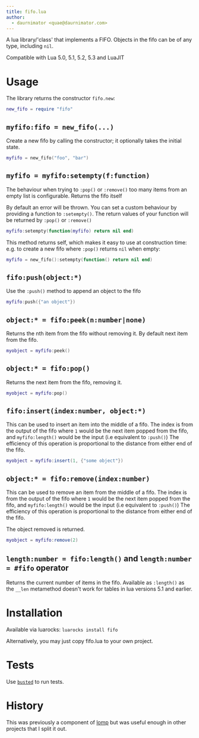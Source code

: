 ```yaml
---
title: fifo.lua
author:
  - daurnimator <quae@daurnimator.com>
---
```


A lua library/'class' that implements a FIFO.
Objects in the fifo can be of any type, including `nil`.

Compatible with Lua 5.0, 5.1, 5.2, 5.3 and LuaJIT


# Usage

The library returns the constructor `fifo.new`:

```lua
new_fifo = require "fifo"
```

## `myfifo:fifo = new_fifo(...)`

Create a new fifo by calling the constructor;
it optionally takes the initial state.

```lua
myfifo = new_fifo("foo", "bar")
```

## `myfifo = myfifo:setempty(f:function)`

The behaviour when trying to `:pop()` or `:remove()` too many items from an empty list is configurable.
Returns the fifo itself

By default an error will be thrown.
You can set a custom behaviour by providing a function to `:setempty()`.
The return values of your function will be returned by `:pop()` or `:remove()`

```lua
myfifo:setempty(function(myfifo) return nil end)
```

This method returns self, which makes it easy to use at construction time:
e.g. to create a new fifo where `:pop()` returns `nil` when empty:

```lua
myfifo = new_fifo():setempty(function() return nil end)
```


## `fifo:push(object:*)`

Use the `:push()` method to append an object to the fifo

```lua
myfifo:push({"an object"})
```


## `object:* = fifo:peek(n:number|none)`

Returns the nth item from the fifo without removing it.
By default next item from the fifo.

```lua
myobject = myfifo:peek()
```


## `object:* = fifo:pop()`

Returns the next item from the fifo, removing it.

```lua
myobject = myfifo:pop()
```


## `fifo:insert(index:number, object:*)`

This can be used to insert an item into the middle of a fifo.
The index is from the output of the fifo
where `1` would be the next item popped from the fifo,
and `myfifo:length()` would be the input (i.e equivalent to `:push()`)
The efficiency of this operation is proportional to the distance from either end of the fifo.

```lua
myobject = myfifo:insert(1, {"some object"})
```


## `object:* = fifo:remove(index:number)`

This can be used to remove an item from the middle of a fifo.
The index is from the output of the fifo
where `1` would be the next item popped from the fifo,
and `myfifo:length()` would be the input (i.e equivalent to `:push()`)
The efficiency of this operation is proportional to the distance from either end of the fifo.

The object removed is returned.

```lua
myobject = myfifo:remove(2)
```


## `length:number = fifo:length()` and `length:number = #fifo` operator

Returns the current number of items in the fifo.
Available as `:length()` as the `__len` metamethod doesn't work for tables in lua versions 5.1 and earlier.


# Installation

Available via luarocks: `luarocks install fifo`

Alternatively, you may just copy fifo.lua to your own project.


# Tests

Use [`busted`](http://olivinelabs.com/busted/) to run tests.


# History

This was previously a component of [lomp](https://github.com/daurnimator/lomp2)
but was useful enough in other projects that I split it out.
